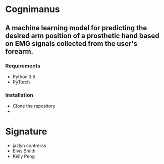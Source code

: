 # Cognimanus
## A machine learning model for predicting the desired arm position of a prosthetic hand based on EMG signals collected from the user's forearm.

### Requirements
- Python 3.6
- PyTorch


### Installation
- Clone the repository
- 

# Signature 
- jazlyn contreras
- Elvis Smith
- Kelly Peng